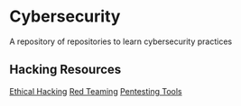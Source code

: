 # Cybersecurity
A repository of repositories to learn cybersecurity practices

## Hacking Resources
[Ethical Hacking](https://github.com/TCM-Course-Resources/Practical-Ethical-Hacking-Resources)
[Red Teaming](https://github.com/bigb0sss/RedTeam-OffensiveSecurity)
[Pentesting Tools](https://github.com/swisskyrepo/PayloadsAllTheThings)
